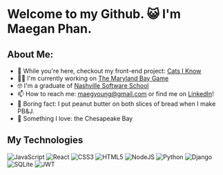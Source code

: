 # Welcome to my Github. 😺 I'm Maegan Phan. 

## About Me:

- 🔭 While you're here, checkout my front-end project: [Cats I Know](https://github.com/MaeYoungPhan/cats-I-know)
- 👩‍💻 I'm currently working on [The Maryland Bay Game](https://github.com/MaeYoungPhan/MdBayGameReact)
- 🤓 I'm a graduate of [Nashville Software School](https://nashvillesoftwareschool.com/)
- 📫 How to reach me: maegyoung@gmail.com or find me on [LinkedIn](https://www.linkedin.com/in/maeyoungphan/)!
- 🍞 Boring fact: I put peanut butter on both slices of bread when I make PB&J.
- 🦀 Something I love: the Chesapeake Bay

## My Technologies

![JavaScript](https://img.shields.io/badge/javascript-%23323330.svg?style=for-the-badge&logo=javascript&logoColor=%23F7DF1E) ![React](https://img.shields.io/badge/react-%2320232a.svg?style=for-the-badge&logo=react&logoColor=%2361DAFB) ![CSS3](https://img.shields.io/badge/css3-%231572B6.svg?style=for-the-badge&logo=css3&logoColor=white) ![HTML5](https://img.shields.io/badge/html5-%23E34F26.svg?style=for-the-badge&logo=html5&logoColor=white) ![NodeJS](https://img.shields.io/badge/node.js-6DA55F?style=for-the-badge&logo=node.js&logoColor=white) ![Python](https://img.shields.io/badge/python-3670A0?style=for-the-badge&logo=python&logoColor=ffdd54) ![Django](https://img.shields.io/badge/django-%23092E20.svg?style=for-the-badge&logo=django&logoColor=white) ![SQLite](https://img.shields.io/badge/sqlite-%2307405e.svg?style=for-the-badge&logo=sqlite&logoColor=white)
![JWT](https://img.shields.io/badge/JWT-black?style=for-the-badge&logo=JSON%20web%20tokens)
<!--
**MaeYoungPhan/maeyoungphan** is a ✨ _special_ ✨ repository because its `README.md` (this file) appears on your GitHub profile.

Here are some ideas to get you started:
